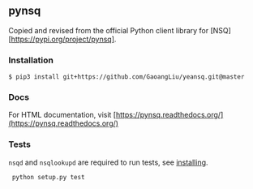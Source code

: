 ## pynsq

Copied and revised from the official Python client library for [NSQ][https://pypi.org/project/pynsq].

### Installation

    $ pip3 install git+https://github.com/GaoangLiu/yeansq.git@master

### Docs

For HTML documentation, visit [https://pynsq.readthedocs.org/](https://pynsq.readthedocs.org/)

### Tests

`nsqd` and `nsqlookupd` are required to run tests, see [installing](https://nsq.io/deployment/installing.html).

     python setup.py test

[nsq]: https://github.com/nsqio/nsq
